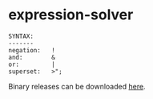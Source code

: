 # expression-solver

```
SYNTAX:
-------
negation:	!
and:		&
or:			|
superset:	>";
```

Binary releases can be downloaded [here](https://github.com/Keating950/expression-solver/releases/).
